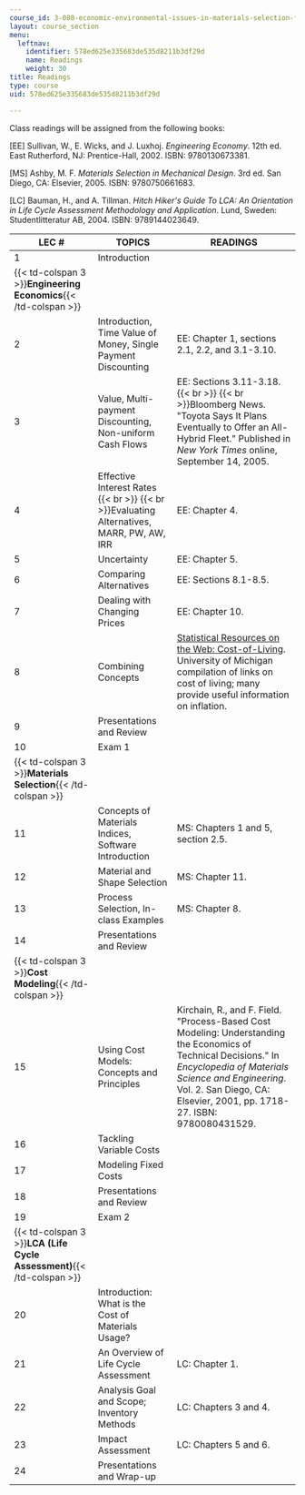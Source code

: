 ```yaml
---
course_id: 3-080-economic-environmental-issues-in-materials-selection-fall-2005
layout: course_section
menu:
  leftnav:
    identifier: 578ed625e335683de535d8211b3df29d
    name: Readings
    weight: 30
title: Readings
type: course
uid: 578ed625e335683de535d8211b3df29d

---
```


Class readings will be assigned from the following books:

\[EE\] Sullivan, W., E. Wicks, and J. Luxhoj. _Engineering Economy_. 12th ed. East Rutherford, NJ: Prentice-Hall, 2002. ISBN: 9780130673381.

\[MS\] Ashby, M. F. _Materials Selection in Mechanical Design_. 3rd ed. San Diego, CA: Elsevier, 2005. ISBN: 9780750661683.

\[LC\] Bauman, H., and A. Tillman. _Hitch Hiker's Guide To LCA: An Orientation in Life Cycle Assessment Methodology and Application_. Lund, Sweden: Studentlitteratur AB, 2004. ISBN: 9789144023649.

| LEC # | TOPICS | READINGS |
| --- | --- | --- |
| 1 | Introduction | &nbsp; |
| {{< td-colspan 3 >}}**Engineering Economics**{{< /td-colspan >}} |||
| 2 | Introduction, Time Value of Money, Single Payment Discounting | EE: Chapter 1, sections 2.1, 2.2, and 3.1-3.10. |
| 3 | Value, Multi-payment Discounting, Non-uniform Cash Flows | EE: Sections 3.11-3.18.  {{< br >}}  {{< br >}}Bloomberg News. "Toyota Says It Plans Eventually to Offer an All-Hybrid Fleet." Published in _New York Times_ online, September 14, 2005. |
| 4 | Effective Interest Rates  {{< br >}}  {{< br >}}Evaluating Alternatives, MARR, PW, AW, IRR | EE: Chapter 4. |
| 5 | Uncertainty | EE: Chapter 5. |
| 6 | Comparing Alternatives | EE: Sections 8.1-8.5. |
| 7 | Dealing with Changing Prices | EE: Chapter 10. |
| 8 | Combining Concepts | [Statistical Resources on the Web: Cost-of-Living](http://web.archive.org/web/20090530050354/http://www.lib.umich.edu/govdocs/steccpi.html). University of Michigan compilation of links on cost of living; many provide useful information on inflation. |
| 9 | Presentations and Review | &nbsp; |
| 10 | Exam 1 | &nbsp; |
| {{< td-colspan 3 >}}**Materials Selection**{{< /td-colspan >}} |||
| 11 | Concepts of Materials Indices, Software Introduction | MS: Chapters 1 and 5, section 2.5. |
| 12 | Material and Shape Selection | MS: Chapter 11. |
| 13 | Process Selection, In-class Examples | MS: Chapter 8. |
| 14 | Presentations and Review | &nbsp; |
| {{< td-colspan 3 >}}**Cost Modeling**{{< /td-colspan >}} |||
| 15 | Using Cost Models: Concepts and Principles | Kirchain, R., and F. Field. "Process-Based Cost Modeling: Understanding the Economics of Technical Decisions." In _Encyclopedia of Materials Science and Engineering_. Vol. 2. San Diego, CA: Elsevier, 2001, pp. 1718-27. ISBN: 9780080431529. |
| 16 | Tackling Variable Costs | &nbsp; |
| 17 | Modeling Fixed Costs | &nbsp; |
| 18 | Presentations and Review | &nbsp; |
| 19 | Exam 2 | &nbsp; |
| {{< td-colspan 3 >}}**LCA (Life Cycle Assessment)**{{< /td-colspan >}} |||
| 20 | Introduction: What is the Cost of Materials Usage? | &nbsp; |
| 21 | An Overview of Life Cycle Assessment | LC: Chapter 1. |
| 22 | Analysis Goal and Scope; Inventory Methods | LC: Chapters 3 and 4. |
| 23 | Impact Assessment | LC: Chapters 5 and 6. |
| 24 | Presentations and Wrap-up |